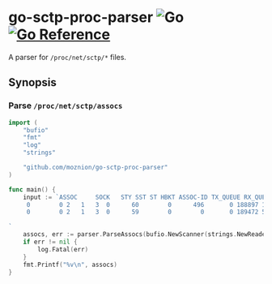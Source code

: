 # go-sctp-proc-parser ![Go](https://github.com/moznion/go-sctp-proc-parser/workflows/Go/badge.svg) [![Go Reference](https://pkg.go.dev/badge/github.com/moznion/go-sctp-proc-parser.svg)](https://pkg.go.dev/github.com/moznion/go-sctp-proc-parser)

A parser for `/proc/net/sctp/*` files.

## Synopsis

### Parse `/proc/net/sctp/assocs`

```go
import (
	"bufio"
	"fmt"
	"log"
	"strings"

	"github.com/moznion/go-sctp-proc-parser"
)

func main() {
	input := `ASSOC     SOCK   STY SST ST HBKT ASSOC-ID TX_QUEUE RX_QUEUE UID INODE LPORT RPORT LADDRS <-> RADDRS HBINT INS OUTS MAXRT T1X T2X RTXC wmema wmemq sndbuf rcvbuf
     0        0 2   1   3  0      60        0      496       0 188897 12345 54321  127.0.0.1 <-> *127.0.0.2     30000 65535 65535   10    0    0        0        1        0   212992   212992
     0        0 2   1   3  0      59        0        0       0 189472 54321 12345  127.0.0.2 <-> *127.0.0.1     30000 65535 65535   10    0    0        0        1        0   212992   212992

`
	assocs, err := parser.ParseAssocs(bufio.NewScanner(strings.NewReader(input)))
	if err != nil {
		log.Fatal(err)
	}
	fmt.Printf("%v\n", assocs)
}
```

